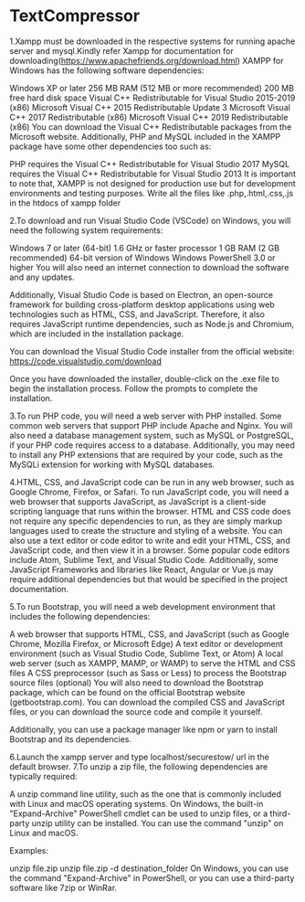 # TextCompressor

1.Xampp must be downloaded in the respective systems for running apache server and mysql.Kindly refer Xampp for documentation for downloading(https://www.apachefriends.org/download.html) XAMPP for Windows has the following software dependencies:

Windows XP or later 256 MB RAM (512 MB or more recommended) 200 MB free hard disk space Visual C++ Redistributable for Visual Studio 2015-2019 (x86) Microsoft Visual C++ 2015 Redistributable Update 3 Microsoft Visual C++ 2017 Redistributable (x86) Microsoft Visual C++ 2019 Redistributable (x86) You can download the Visual C++ Redistributable packages from the Microsoft website. Additionally, PHP and MySQL included in the XAMPP package have some other dependencies too such as:

PHP requires the Visual C++ Redistributable for Visual Studio 2017 MySQL requires the Visual C++ Redistributable for Visual Studio 2013 It is important to note that, XAMPP is not designed for production use but for development environments and testing purposes. Write all the files like .php,.html,.css,.js in the htdocs of xampp folder

2.To download and run Visual Studio Code (VSCode) on Windows, you will need the following system requirements:

Windows 7 or later (64-bit) 1.6 GHz or faster processor 1 GB RAM (2 GB recommended) 64-bit version of Windows Windows PowerShell 3.0 or higher You will also need an internet connection to download the software and any updates.

Additionally, Visual Studio Code is based on Electron, an open-source framework for building cross-platform desktop applications using web technologies such as HTML, CSS, and JavaScript. Therefore, it also requires JavaScript runtime dependencies, such as Node.js and Chromium, which are included in the installation package.

You can download the Visual Studio Code installer from the official website: https://code.visualstudio.com/download

Once you have downloaded the installer, double-click on the .exe file to begin the installation process. Follow the prompts to complete the installation.

3.To run PHP code, you will need a web server with PHP installed. Some common web servers that support PHP include Apache and Nginx. You will also need a database management system, such as MySQL or PostgreSQL, if your PHP code requires access to a database. Additionally, you may need to install any PHP extensions that are required by your code, such as the MySQLi extension for working with MySQL databases.

4.HTML, CSS, and JavaScript code can be run in any web browser, such as Google Chrome, Firefox, or Safari. To run JavaScript code, you will need a web browser that supports JavaScript, as JavaScript is a client-side scripting language that runs within the browser. HTML and CSS code does not require any specific dependencies to run, as they are simply markup languages used to create the structure and styling of a website. You can also use a text editor or code editor to write and edit your HTML, CSS, and JavaScript code, and then view it in a browser. Some popular code editors include Atom, Sublime Text, and Visual Studio Code. Additionally, some JavaScript Frameworks and libraries like React, Angular or Vue.js may require additional dependencies but that would be specified in the project documentation.

5.To run Bootstrap, you will need a web development environment that includes the following dependencies:

A web browser that supports HTML, CSS, and JavaScript (such as Google Chrome, Mozilla Firefox, or Microsoft Edge) A text editor or development environment (such as Visual Studio Code, Sublime Text, or Atom) A local web server (such as XAMPP, MAMP, or WAMP) to serve the HTML and CSS files A CSS preprocessor (such as Sass or Less) to process the Bootstrap source files (optional) You will also need to download the Bootstrap package, which can be found on the official Bootstrap website (getbootstrap.com). You can download the compiled CSS and JavaScript files, or you can download the source code and compile it yourself.

Additionally, you can use a package manager like npm or yarn to install Bootstrap and its dependencies.

6.Launch the xampp server and type localhost/securestow/ url in the default browser. 7.To unzip a zip file, the following dependencies are typically required:

A unzip command line utility, such as the one that is commonly included with Linux and macOS operating systems. On Windows, the built-in "Expand-Archive" PowerShell cmdlet can be used to unzip files, or a third-party unzip utility can be installed. You can use the command "unzip" on Linux and macOS.

Examples:

unzip file.zip unzip file.zip -d destination_folder On Windows, you can use the command "Expand-Archive" in PowerShell, or you can use a third-party software like 7zip or WinRar.
